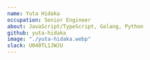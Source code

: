```yaml
---
name: Yuta Hidaka
occupation: Senior Engineer
about: JavaScript/TypeScript, Golang, Python
github: yuta-hidaka
image: "./yuta-hidaka.webp"
slack: U040TL1JWJU
---
```


